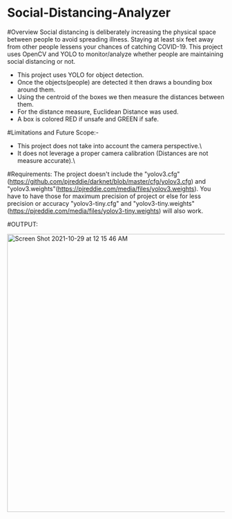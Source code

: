 # Social-Distancing-Analyzer
#Overview
Social distancing is deliberately increasing the physical space between people to avoid spreading illness. Staying at least six feet away from other people lessens your chances of catching COVID-19. This project uses OpenCV and YOLO to monitor/analyze whether people are maintaining social distancing or not.

 - This project uses YOLO for object detection.
 - Once the objects(people) are detected it then draws a bounding box around them.
 - Using the centroid of the boxes we then measure the distances between them.
 - For the distance measure, Euclidean Distance was used.
 - A box is colored RED if unsafe and GREEN if safe.



#Limitations and Future Scope:-
 - This project does not take into account the camera perspective.\
 - It does not leverage a proper camera calibration (Distances are not measure accurate).\


#Requirements: 
The project doesn't include the "yolov3.cfg"(https://github.com/pjreddie/darknet/blob/master/cfg/yolov3.cfg) and "yolov3.weights"(https://pjreddie.com/media/files/yolov3.weights). You have to have those for maximum precision of project or else for less precision or accuracy "yolov3-tiny.cfg" and "yolov3-tiny.weights"(https://pjreddie.com/media/files/yolov3-tiny.weights) will also work. 

#OUTPUT:















<img width="642" alt="Screen Shot 2021-10-29 at 12 15 46 AM" src="https://user-images.githubusercontent.com/52505088/139374703-664319a3-bd32-44a9-b40e-3dae834937bd.png">
